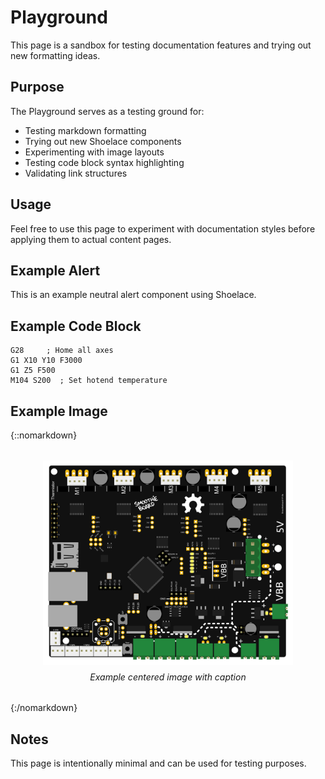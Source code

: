 # Playground

This page is a sandbox for testing documentation features and trying out new formatting ideas.

## Purpose

The Playground serves as a testing ground for:

- Testing markdown formatting
- Trying out new Shoelace components
- Experimenting with image layouts
- Testing code block syntax highlighting
- Validating link structures

## Usage

Feel free to use this page to experiment with documentation styles before applying them to actual content pages.

## Example Alert

<sl-alert variant="neutral" open>
  <sl-icon slot="icon" name="info-circle"></sl-icon>
  This is an example neutral alert component using Shoelace.
</sl-alert>

## Example Code Block

```gcode
G28     ; Home all axes
G1 X10 Y10 F3000
G1 Z5 F500
M104 S200  ; Set hotend temperature
```

## Example Image

{::nomarkdown}
<div style="text-align: center; margin: 2rem 0;">
  <a href="images/smoothieboard-fritzing.png">
    <img src="images/smoothieboard-fritzing.png" alt="Example Image" style="width: 400px; max-width: 100%; height: auto;"/>
  </a>
  <p style="margin-top: 0.5rem; font-style: italic;">Example centered image with caption</p>
</div>
{:/nomarkdown}

## Notes

This page is intentionally minimal and can be used for testing purposes.
